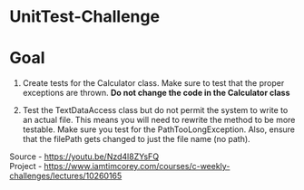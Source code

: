 # UnitTest-Challenge

# Goal
1) Create tests for the Calculator class. Make sure to test that the proper exceptions are thrown. <b>Do not change the code in the Calculator class</b>

2) Test the TextDataAccess class but do not permit the system to write to an actual file. This means you will need to rewrite the method to be more testable. Make sure you test for the PathTooLongException. Also, ensure that the filePath gets changed to just the file name (no path).

Source - https://youtu.be/Nzd4l8ZYsFQ <br/>
Project - https://www.iamtimcorey.com/courses/c-weekly-challenges/lectures/10260165
